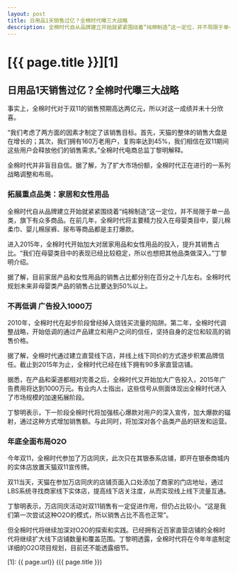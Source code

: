 ```yaml
---
layout: post
title: 日用品1天销售过亿？全棉时代曝三大战略
description: 全棉时代自从品牌建立开始就紧紧围绕着“纯棉制造”这一定位，并不局限于单一品类，旗下有众多商品。在前几年，全棉时代将主要精力投入在母婴类目中，婴儿棉柔巾、婴儿棉尿裤、尿布等商品都是主打爆款。
---
```

# [{{ page.title }}][1]

## 日用品1天销售过亿？全棉时代曝三大战略

事实上，全棉时代对于双11的销售预期高达两亿元，所以对这一成绩并未十分欣喜。

“我们考虑了两方面的因素才制定了该销售目标。首先，天猫的整体的销售大盘是在增长的；其次，我们拥有160万老用户，复购率达到45%，我们相信在双11期间这些用户会释放他们的销售需求。”全棉时代电商总监丁黎明解释。

全棉时代并非盲目自信。据了解，为了扩大市场份额，全棉时代正在进行的一系列战略调整和布局。

### 拓展重点品类：家居和女性用品

全棉时代自从品牌建立开始就紧紧围绕着“纯棉制造”这一定位，并不局限于单一品类，旗下有众多商品。在前几年，全棉时代将主要精力投入在母婴类目中，婴儿棉柔巾、婴儿棉尿裤、尿布等商品都是主打爆款。

进入2015年，全棉时代开始加大对居家用品和女性用品的投入，提升其销售占比。“我们在母婴类目中的表现已经比较稳定，所以也想把其他品类做深入。”丁黎明介绍。

据了解，目前家居产品和女性用品的销售占比都分别在百分之十几左右。全棉时代规划未来非母婴类产品的销售占比要达到50%以上。

### 不再低调 广告投入1000万

2010年，全棉时代在起步阶段曾经掉入烧钱买流量的陷阱。第二年，全棉时代调整战略，开始低调的通过产品建立和用户之间的信任，坚持自身的定位和较高的销售价格。

据了解，全棉时代通过建立直营线下店，并线上线下同价的方式逐步积累品牌信任。截止到2015年为止，全棉时代已经在线下拥有90多家直营店铺。

据悉，在产品和渠道都相对完善之后，全棉时代又开始加大广告投入，2015年广告费用将达到1000万元。有业内人士指出，这些信号从侧面体现出全棉时代进入了市场规模的加速拓展阶段。

丁黎明表示，下一阶段全棉时代将加强核心爆款对用户的深入宣传，加大爆款的辐射，通过这种方式增加销售额。与此同时，将加深对各个品类产品的研发和运营。

### 年底全面布局O2O

今年双11，全棉时代参加了万店同庆，此次只在其银泰系店铺，即开在银泰商城内的实体店放置天猫双11宣传牌。

双11当天，天猫在参加万店同庆的店铺页面入口处添加了商家的门店地址，通过LBS系统寻找商家线下实体店，提高线下店关注度，从而实现线上线下流量互通。

丁黎明表示，万店同庆活动对双11销售有一定促进作用，但仍占比较小。“这是我们第一次尝试这种O2O的模式，所以销售占比不高也正常”。

但全棉时代将继续加深对O2O的探索和实践。已经拥有近百家直营店铺的全棉时代将继续扩大线下店铺数量和覆盖范围。丁黎明透露，全棉时代将在今年年底制定详细的O2O项目规划，目前还不能透露细节。

[1]: {{ page.url}} ({{ page.title }})
